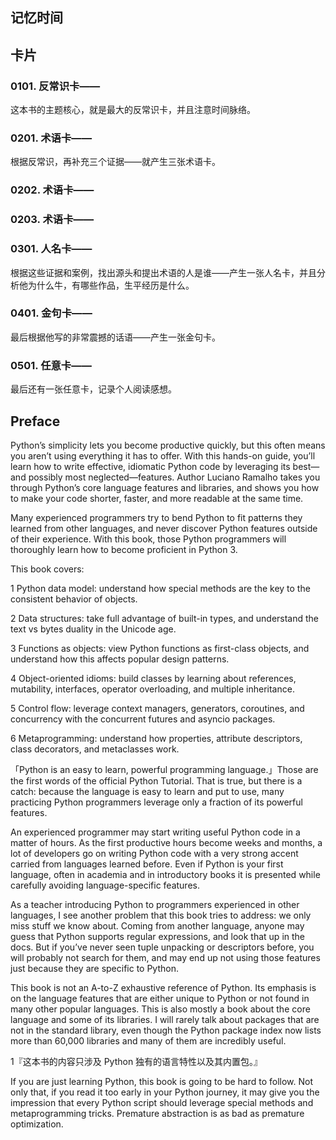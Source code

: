 ## 记忆时间

## 卡片

### 0101. 反常识卡——

这本书的主题核心，就是最大的反常识卡，并且注意时间脉络。

### 0201. 术语卡——

根据反常识，再补充三个证据——就产生三张术语卡。

### 0202. 术语卡——

### 0203. 术语卡——

### 0301. 人名卡——

根据这些证据和案例，找出源头和提出术语的人是谁——产生一张人名卡，并且分析他为什么牛，有哪些作品，生平经历是什么。

### 0401. 金句卡——

最后根据他写的非常震撼的话语——产生一张金句卡。

### 0501. 任意卡——

最后还有一张任意卡，记录个人阅读感想。

## Preface

Python’s simplicity lets you become productive quickly, but this often means you aren’t using everything it has to offer. With this hands-on guide, you’ll learn how to write effective, idiomatic Python code by leveraging its best—and possibly most neglected—features. Author Luciano Ramalho takes you through Python’s core language features and libraries, and shows you how to make your code shorter, faster, and more readable at the same time.

Many experienced programmers try to bend Python to fit patterns they learned from other languages, and never discover Python features outside of their experience. With this book, those Python programmers will thoroughly learn how to become proficient in Python 3.

This book covers:

1 Python data model: understand how special methods are the key to the consistent behavior of objects.

2 Data structures: take full advantage of built-in types, and understand the text vs bytes duality in the Unicode age.

3 Functions as objects: view Python functions as first-class objects, and understand how this affects popular design patterns.

4 Object-oriented idioms: build classes by learning about references, mutability, interfaces, operator overloading, and multiple inheritance.

5 Control flow: leverage context managers, generators, coroutines, and concurrency with the concurrent futures and asyncio packages.

6 Metaprogramming: understand how properties, attribute descriptors, class decorators, and metaclasses work.

「Python is an easy to learn, powerful programming language.」Those are the first words of the official Python Tutorial. That is true, but there is a catch: because the language is easy to learn and put to use, many practicing Python programmers leverage only a fraction of its powerful features.

An experienced programmer may start writing useful Python code in a matter of hours. As the first productive hours become weeks and months, a lot of developers go on writing Python code with a very strong accent carried from languages learned before. Even if Python is your first language, often in academia and in introductory books it is presented while carefully avoiding language-specific features.

As a teacher introducing Python to programmers experienced in other languages, I see another problem that this book tries to address: we only miss stuff we know about. Coming from another language, anyone may guess that Python supports regular expressions, and look that up in the docs. But if you’ve never seen tuple unpacking or descriptors before, you will probably not search for them, and may end up not using those features just because they are specific to Python.

This book is not an A-to-Z exhaustive reference of Python. Its emphasis is on the language features that are either unique to Python or not found in many other popular languages. This is also mostly a book about the core language and some of its libraries. I will rarely talk about packages that are not in the standard library, even though the Python package index now lists more than 60,000 libraries and many of them are incredibly useful.

1『这本书的内容只涉及 Python 独有的语言特性以及其内置包。』

If you are just learning Python, this book is going to be hard to follow. Not only that, if you read it too early in your Python journey, it may give you the impression that every Python script should leverage special methods and metaprogramming tricks. Premature abstraction is as bad as premature optimization.